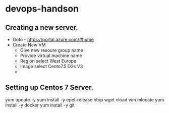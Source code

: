 # devops-handson

## Creating a new server. 
- Goto - https://portal.azure.com/#home
- Create New VM
  - Give new resoure group name
  - Provide virtual machine name
  - Region select West Europe
  - Image select Cento7.5 D2s V3
  - 


## Setting up Centos 7 Server. 

yum update -y
yum install -y epel-release htop wget nload vim mlocate
yum install -y docker
yum install -y git

